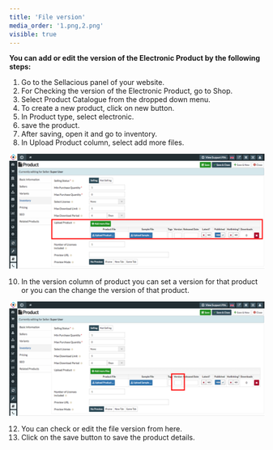 ```yaml
---
title: 'File version'
media_order: '1.png,2.png'
visible: true
---
```


**You can add or edit the version of the Electronic Product by the following steps:** 

1. Go to the Sellacious panel of your website.
2. For Checking the version of the Electronic Product, go to Shop.
3. Select Product Catalogue from the dropped down menu.
4. To create a new product, click on new button.
5. In Product type, select electronic.
6. save the product.
7. After saving, open it and go to inventory.
8. In Upload Product column, select add more files.

![](1.png)

10. In the version column of product you can set a version for that product or you can the change the version of that    product.

![](2.png)

12. You can check or edit the file version from here.
13. Click on the save button to save the product details.